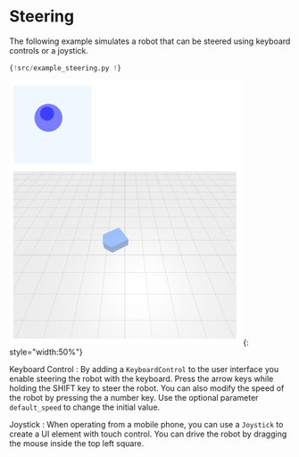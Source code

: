 # Steering

The following example simulates a robot that can be steered using keyboard controls or a joystick.

```python hl_lines="12-13"
{!src/example_steering.py !}
```

![Joystick](steering.png){: style="width:50%"}

Keyboard Control
: By adding a `KeyboardControl` to the user interface you enable steering the robot with the keyboard.
Press the arrow keys while holding the SHIFT key to steer the robot.
You can also modify the speed of the robot by pressing the a number key.
Use the optional parameter `default_speed` to change the initial value.

Joystick
: When operating from a mobile phone, you can use a `Joystick` to create a UI element with touch control.
You can drive the robot by dragging the mouse inside the top left square.
